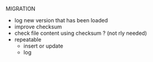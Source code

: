 MIGRATION
  - log new version that has been loaded
  - improve checksum
  - check file content using checksum ? (not rly needed)
  - repeatable
    - insert or update
    - log
